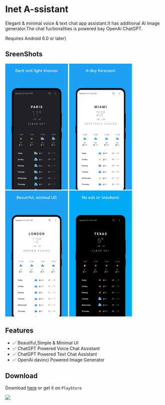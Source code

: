 # Inet A-ssistant 

Elegant & minimal voice & text chat app assistant.It has additional AI Image generator.The chat fuctionalities is powered bay OpenAi ChatGPT.

Requires Android 6.0 or later)


## SreenShots

<img src="./docs/metadata/android/en-US/images/Screenshots/onboard_01.png" alt="Simple OnBoarding, minimal UI" height="400" width="200"> <img src="./docs/metadata/android/en-US/images/screenshots/voicechat_1.png" alt="gpt voice chat assistant" height="400" width="200"> <img src="./docs/metadata/android/en-US/images/screenshots/textchat_1.png" alt="gpt voice chat assistant" height="400" width="200"> <img src="./docs/metadata/android/en-US/images/screenshots/imagegen_1.png" alt="OpenAi Image Generator" height="400" width="200">

## Features

- :white_check_mark: Beautiful,Simple & Minimal UI
- :white_check_mark: ChatGPT Powered Voice Chat Assistant
- :white_check_mark: ChatGPT Powered Text Chat Assistant
- :white_check_mark: OpenAi davinci  Powered Image Generator

## Download

Download [here](https://github.com/gibeongideon/inetChatbot/releases) or get it on `PlayStore`

<img src="https://fdroid.gitlab.io/artwork/badge/get-it-on.png" height="75">

